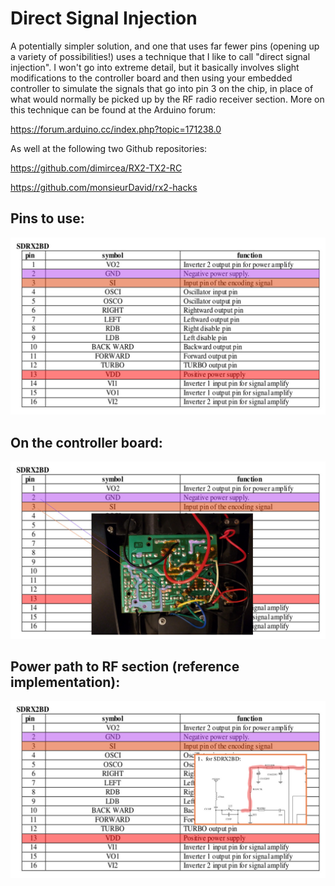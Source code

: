 # Direct Signal Injection

A potentially simpler solution, and one that uses far fewer pins (opening up a variety of possibilities!) uses a technique that I like to call "direct signal injection". I won't go into extreme detail, but it basically involves slight modifications to the controller board and then using your embedded controller to simulate the signals that go into pin 3 on the chip, in place of what would normally be picked up by the RF radio receiver section. More on this technique can be found at the Arduino forum:

https://forum.arduino.cc/index.php?topic=171238.0

As well at the following two Github repositories:

https://github.com/dimircea/RX2-TX2-RC

https://github.com/monsieurDavid/rx2-hacks

## Pins to use:

![functions](./dsi-pins-2-3-13.jpg)

## On the controller board:

![functions](./dsi-pins-and-board.jpg)

## Power path to RF section (reference implementation):

![functions](./power-to-rf.jpg)